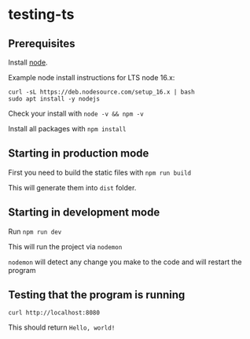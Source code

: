 # testing-ts

## Prerequisites

Install [node](https://nodejs.org/en/download/). 

Example node install instructions for LTS node 16.x:
```
curl -sL https://deb.nodesource.com/setup_16.x | bash
sudo apt install -y nodejs
```

Check your install with `node -v && npm -v`

Install all packages with `npm install`

## Starting in production mode

First you need to build the static files with `npm run build`

This will generate them into `dist` folder.

## Starting in development mode

Run `npm run dev`

This will run the project via `nodemon`

`nodemon` will detect any change you make to the code and will restart the program

## Testing that the program is running

```
curl http://localhost:8080
```

This should return `Hello, world!`